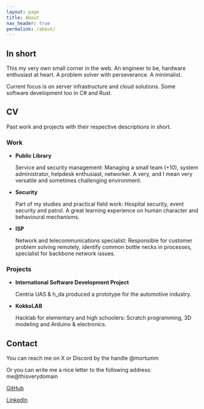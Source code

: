 ```yaml
---
layout: page
title: About
nav_header: true
permalink: /about/
---
```


## In short

This my very own small corner in the web.
An engineer to be, hardware enthusiast at heart. A problem solver with perseverance.
A minimalist.

Current focus is on server infrastructure and cloud solutions. Some software development too in C# and Rust.


## CV

Past work and projects with their respective descriptions in short.


### Work

- **Public Library**

  Service and security management: Managing a small team (+10), system administrator, helpdesk enthusiast, networker. A very, and I mean very versatile and sometimes challenging environment.

- **Security**

  Part of my studies and practical field work: Hospital security, event security and patrol. A great learning experience on human character and behavioural mechanisms.

- **ISP**

  Network and telecommunications specialist: Responsible for customer problem solving remotely, identify common bottle necks in processes, specialist for backbone network issues.


### Projects

- **International Software Development Project**

  Centria UAS & h_da produced a prototype for the automotive industry.

- **KokkoLAB**

  Hacklab for elementary and high schoolers: Scratch programming, 3D modeling and Arduino & electronics.


## Contact

You can reach me on X or Discord by the handle @mortumm

Or you can write me a nice letter to the following address: me@thisverydomain

[GitHub](https://github.com/Mortumm)

[LinkedIn](https://www.linkedin.com/in/nuno-mendes-engineer/)
